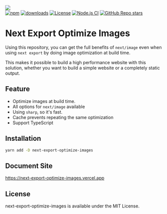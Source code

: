 <img src="https://next-export-optimize-images.vercel.app/og.png" />
<div>
<a href="https://www.npmjs.com/package/next-export-optimize-images" target="__blank"><img alt="npm" src="https://img.shields.io/npm/v/next-export-optimize-images"></a>
<a href="https://npmcharts.com/compare/next-export-optimize-images?minimal=true" target="__blank"><img alt="downloads" src="https://img.shields.io/npm/dt/next-export-optimize-images"></a>
<a href="https://www.npmjs.com/package/next-export-optimize-images" target="__blank"><img alt="License" src="https://img.shields.io/npm/l/next-export-optimize-images?label=License"></a>
<a href="https://github.com/dc7290/next-export-optimize-images/actions/workflows/node.js.yml" target="__blank"><img alt="Node.js CI" src="https://github.com/dc7290/next-export-optimize-images/actions/workflows/node.js.yml/badge.svg"></a>
<a href="https://github.com/dc7290/next-export-optimize-images/stargazers" target="__blank"><img alt="GitHub Repo stars" src="https://img.shields.io/github/stars/dc7290/next-export-optimize-images?style=social"></a>
</div>

# Next Export Optimize Images

Using this repository, you can get the full benefits of `next/image` even when using `next export` by doing image optimization at build time.

This makes it possible to build a high performance website with this solution, whether you want to build a simple website or a completely static output.

## Feature

- Optimize images at build time.
- All options for `next/image` available
- Using `sharp`, so it's fast.
- Cache prevents repeating the same optimization
- Support TypeScript

## Installation

```bash
yarn add -D next-export-optimize-images
```

## Document Site

https://next-export-optimize-images.vercel.app

## License

next-export-optimize-images is available under the MIT License.
